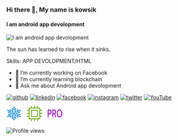 ### Hi there 👋, My name is kowsik
#### I am android app devolopment
![I am android app devolopment](https://scontent.fjsr8-1.fna.fbcdn.net/v/t39.30808-6/293465799_100959906038130_2033120509225501039_n.jpg?stp=dst-jpg_s960x960&_nc_cat=111&ccb=1-7&_nc_sid=e3f864&_nc_ohc=Cb9TjoCoFEcAX8GQ01s&_nc_ht=scontent.fjsr8-1.fna&oh=00_AfCIi1o2-HP7vET_k4nNAY9F9B5v9iQboxjWd28fswcgYg&oe=636CF903)

The sun has learned to rise when it sinks. 

Skills: APP DEVOLOPMENT/HTML 

- 🔭 I’m currently working on Facebook 
- 🌱 I’m currently learning blockchain 
- 💬 Ask me about Android app devolopment 


[<img src='https://cdn.jsdelivr.net/npm/simple-icons@3.0.1/icons/github.svg' alt='github' height='40'>](https://github.com/mkowswik01)  [<img src='https://cdn.jsdelivr.net/npm/simple-icons@3.0.1/icons/linkedin.svg' alt='linkedin' height='40'>](https://www.linkedin.com/in/https://www.linkedin.com/in/md-kosik-b17440222/)  [<img src='https://cdn.jsdelivr.net/npm/simple-icons@3.0.1/icons/facebook.svg' alt='facebook' height='40'>](https://www.facebook.com/https://www.facebook.com/mdkuwsikur.rhoman)  [<img src='https://cdn.jsdelivr.net/npm/simple-icons@3.0.1/icons/instagram.svg' alt='instagram' height='40'>](https://www.instagram.com/https://www.instagram.com/mkowsik65/)  [<img src='https://cdn.jsdelivr.net/npm/simple-icons@3.0.1/icons/twitter.svg' alt='twitter' height='40'>](https://twitter.com/https://twitter.com/mdKowsikur?t=HKO8U6MZ4Wo7s57bEK5rVw&s=09)  [<img src='https://cdn.jsdelivr.net/npm/simple-icons@3.0.1/icons/youtube.svg' alt='YouTube' height='40'>](https://www.youtube.com/channel/https://youtube.com/channel/UCSLmKl_Rt1W9Z8Ek48O2KVg)  

<a href='https://archiveprogram.github.com/'><img src='https://raw.githubusercontent.com/acervenky/animated-github-badges/master/assets/acbadge.gif' width='40' height='40'></a> <a href='https://docs.github.com/en/developers'><img src='https://raw.githubusercontent.com/acervenky/animated-github-badges/master/assets/devbadge.gif' width='40' height='40'></a> <a href='https://github.com/pricing'><img src='https://raw.githubusercontent.com/acervenky/animated-github-badges/master/assets/pro.gif' width='40' height='40'></a> 

![Profile views](https://gpvc.arturio.dev/mkowswik01)  
